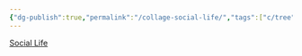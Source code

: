 ```yaml
---
{"dg-publish":true,"permalink":"/collage-social-life/","tags":["c/tree","c/winter","c/city","c/purple","c/immigration"],"created":"2024-01-01T15:50:02.255-05:00","updated":"2024-01-01T17:18:26.967-05:00"}
---
```



[Social Life](https://www.instagram.com/p/BwvNccnlRHl/)